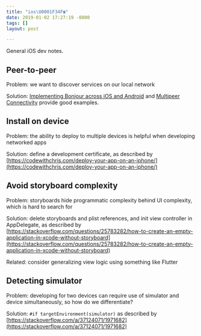 ```yaml
---
title: "ios\U0001F34F☎️"
date: 2019-01-02 17:27:19 -0800
tags: []
layout: post

---
```

General iOS dev notes.

## Peer-to-peer

Problem: we want to discover services on our local network

Solution: [Implementing Bonjour across iOS and Android](https://jaanus.com/implementing-bonjour-across-ios-and-android/) and [Multipeer Connectivity](https://www.ralfebert.de/ios/tutorials/multipeer-connectivity/) provide good examples.

## Install on device

Problem: the ability to deploy to multiple devices is helpful when developing networked apps

Solution: define a development certificate, as described by [https://codewithchris.com/deploy-your-app-on-an-iphone/](https://codewithchris.com/deploy-your-app-on-an-iphone/)

## Avoid storyboard complexity

Problem: storyboards hide programmatic complexity behind UI complexity, which is hard to search for

Solution: delete storyboards and plist references, and init view controller in AppDelegate, as described by [https://stackoverflow.com/questions/25783282/how-to-create-an-empty-application-in-xcode-without-storyboard](https://stackoverflow.com/questions/25783282/how-to-create-an-empty-application-in-xcode-without-storyboard)

Related: consider generalizing view logic using something like Flutter

## Detecting simulator

Problem: developing for two devices can require use of simulator and device simultaneously, so how do we differentiate?

Solution: `#if targetEnvironment(simulator)` as described by [https://stackoverflow.com/a/37124071/1971682](https://stackoverflow.com/a/37124071/1971682)